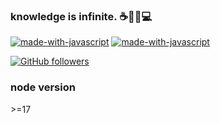 ### knowledge is infinite. ☕🙌🥳💻

[![made-with-javascript](https://img.shields.io/badge/wuchao-blog-1f425f.svg)](http://www.js-bridge.com)
[![made-with-javascript](https://img.shields.io/badge/wuchao-知乎-1f425f.svg)](https://www.zhihu.com/people/chao-wu-91)

[![GitHub followers](https://github-readme-stats-git-masterrstaa-rickstaa.vercel.app/api?include_orgs=true&include_all_commits=true&count_private=true&username=jerrywu001&hide=issues&icon_color=fff&text_color=fff&title_color=fff&bg_color=30%2Ce96443%2C904e95&show_icons=true&show_icons=true)](https://github.com/anuraghazra/github-readme-stats)

### node version

\>=17
